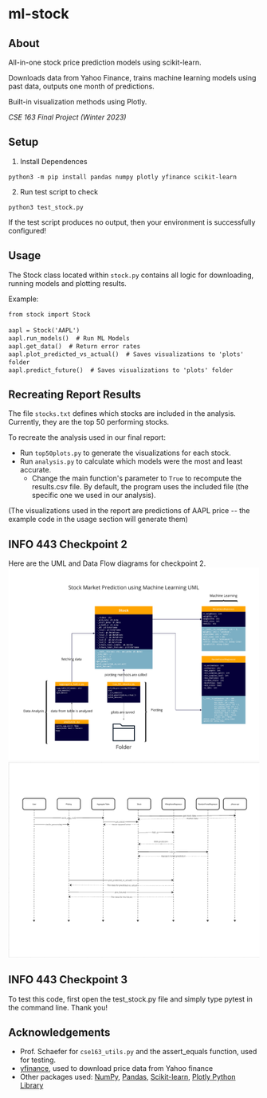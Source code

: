 # ml-stock

## About

All-in-one stock price prediction models using scikit-learn.

Downloads data from Yahoo Finance, trains machine learning models using past data, outputs one month of predictions.

Built-in visualization methods using Plotly.

*CSE 163 Final Project (Winter 2023)*

## Setup

1. Install Dependences

```{python}
python3 -m pip install pandas numpy plotly yfinance scikit-learn
```

2. Run test script to check

```{python}
python3 test_stock.py
```

If the test script produces no output, then your environment is successfully configured!

## Usage

The Stock class located within `stock.py` contains all logic for downloading, running models and plotting results.

Example:

```{python}
from stock import Stock

aapl = Stock('AAPL')
aapl.run_models()  # Run ML Models
aapl.get_data()  # Return error rates
aapl.plot_predicted_vs_actual()  # Saves visualizations to 'plots' folder 
aapl.predict_future()  # Saves visualizations to 'plots' folder 
```

## Recreating Report Results

The file `stocks.txt` defines which stocks are included in the analysis.  Currently, they are the top 50 performing stocks.

To recreate the analysis used in our final report:
- Run `top50plots.py` to generate the visualizations for each stock.
- Run `analysis.py` to calculate which models were the most and least accurate.
    - Change the main function's parameter to `True` to recompute the results.csv file.  By default, the program uses the included file (the specific one we used in our analysis).

(The visualizations used in the report are predictions of AAPL price -- the example code in the usage section will generate them)

## INFO 443 Checkpoint 2

Here are the UML and Data Flow diagrams for checkpoint 2.
![UML](images/Checkpoint_2_UML.jpg)
![Data Flow](images/sequence_diagram.png)

## INFO 443 Checkpoint 3

To test this code, first open the test_stock.py file and simply type pytest in the command line. Thank you!

## Acknowledgements

- Prof. Schaefer for `cse163_utils.py` and the assert_equals function, used for testing.
- [yfinance](https://pypi.org/project/yfinance/), used to download price data from Yahoo finance
- Other packages used: [NumPy](https://numpy.org/), [Pandas](https://pandas.pydata.org/), [Scikit-learn](https://scikit-learn.org/stable/), [Plotly Python Library](https://plotly.com/python/)